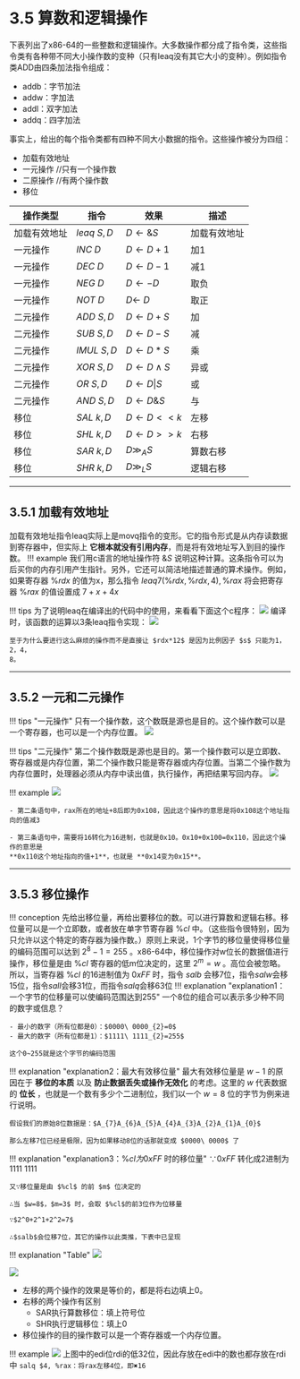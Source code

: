 # 3.5 算数和逻辑操作
下表列出了x86-64的一些整数和逻辑操作。大多数操作都分成了指令类，这些指令类有各种带不同大小操作数的变种（只有leaq没有其它大小的变种）。例如指令类ADD由四条加法指令组成：

- addb：字节加法
- addw：字加法
- addl：双字加法
- addq：四字加法

事实上，给出的每个指令类都有四种不同大小数据的指令。这些操作被分为四组：

- 加载有效地址
- 一元操作    //只有一个操作数
- 二原操作    //有两个操作数
- 移位


| 操作类型   | 指令           | 效果                  | 描述     |
| ------ | ------------ | ------------------- | ------ |
| 加载有效地址 | $leaq\ S, D$ | $D \leftarrow \& S$ | 加载有效地址 |
| 一元操作   | $INC\ D$     | $D ← D + 1$         | 加1     |
| 一元操作   | $DEC\ D$     | $D ← D - 1$         | 减1     |
| 一元操作   | $NEG\ D$     | $D ← - D$           | 取负     |
| 一元操作   | $NOT\ D$     | $D ← ~D$            | 取正     |
| 二元操作   | $ADD\ S, D$  | $D ← D + S$         | 加      |
| 二元操作   | $SUB\ S, D$  | $D ← D - S$         | 减      |
| 二元操作   | $IMUL\ S, D$ | $D ← D * S$         | 乘      |
| 二元操作   | $XOR\ S, D$  | $D ← D \wedge S$    | 异或     |
| 二元操作   | $OR\ S, D$   | $D ←D \vert S$      | 或      |
| 二元操作   | $AND\ S, D$  | $D ← D \& S$        | 与      |
| 移位     | $SAL\ k, D$  | $D ← D << k$        | 左移     |
| 移位     | $SHL\ k, D$  | $D ← D >>k$         | 右移     |
| 移位     | $SAR\ k ,D$  | $D \gg_A S$         | 算数右移   |
| 移位     | $SHR\ k, D$  | $D \gg_L S$         | 逻辑右移   |

---

## 3.5.1 加载有效地址
加载有效地址指令leaq实际上是movq指令的变形。它的指令形式是从内存读数据到寄存器中，但实际上 **它根本就没有引用内存**，而是将有效地址写入到目的操作数。
!!! example
    我们用c语言的地址操作符 $\&S$ 说明这种计算。这条指令可以为后买你的内存引用产生指针。另外，它还可以简洁地描述普通的算术操作。例如，如果寄存器 $\%rdx$ 的值为x，那么指令 $leaq 7(\%rdx, \%rdx, 4), \%rax$ 将会把寄存器 $\%rax$ 的值设置成 $7+x+4x$ 

!!! tips
    为了说明leaq在编译出的代码中的使用，来看看下面这个c程序：
    ![](附件/Pasted%20image%2020251007223832.png)
    编译时，该函数的运算以3条leaq指令实现：
    ![](附件/Pasted%20image%2020251007223918.png)
    
    至于为什么要进行这么麻烦的操作而不是直接让 $rdx*12$ 是因为比例因子 $s$ 只能为1，2，4，
    8。

---

## 3.5.2 一元和二元操作
!!! tips "一元操作"
    只有一个操作数，这个数既是源也是目的。这个操作数可以是一个寄存器，也可以是一个内存位置。
    ![](附件/Pasted%20image%2020251007225255.png)

!!! tips "二元操作"
    第二个操作数既是源也是目的。第一个操作数可以是立即数、寄存器或是内存位置，第二个操作数只能是寄存器或内存位置。当第二个操作数为内存位置时，处理器必须从内存中读出值，执行操作，再把结果写回内存。
    ![](附件/Pasted%20image%2020251007225639.png)

!!! example
    ![](附件/Pasted%20image%2020251007231451.png)
    
	- 第二条语句中，rax所在的地址+8后即为0x108，因此这个操作的意思是将0x108这个地址指向的值减3
    
	- 第三条语句中，需要将16转化为16进制，也就是0x10。0x10+0x100=0x110，因此这个操作的意思是
	**0x110这个地址指向的值+1**，也就是 **0x14变为0x15**。

---

## 3.5.3 移位操作

!!! conception
    先给出移位量，再给出要移位的数。可以进行算数和逻辑右移。移位量可以是一个立即数，或者放在单字节寄存器 $\%cl$ 中。（这些指令很特别，因为只允许以这个特定的寄存器为操作数。）原则上来说，1个字节的移位量使得移位量的编码范围可以达到 $2^8-1=255$ 。x86-64中，移位操作对w位长的数据值进行操作，移位量是由 $\%cl$ 寄存器的低m位决定的，这里 $2^m=w$ 。高位会被忽略。所以，当寄存器 $\%cl$ 的16进制值为 $0xFF$ 时，指令 $salb$ 会移$7$位，指令$salw$会移$15$位，指令$sall$会移$31$位，而指令$salq$会移$63$位
!!! explanation "explanation1：一个字节的位移量可以使编码范围达到255"
    一个8位的组合可以表示多少种不同的数字或信息？
    
	- 最小的数字（所有位都是0）：$0000\ 0000_{2}=0$
	- 最大的数字（所有位都是1）：$1111\ 1111_{2}=255$
	
	这个0~255就是这个字节的编码范围

!!! explanation "explanation2：最大有效移位量"
    最大有效移位量是 $w−1$ 的原因在于 **移位的本质** 以及 **防止数据丢失或操作无效化** 的考虑。这里的 $w$ 代表数据的 **位长** ，也就是一个数有多少个二进制位，我们以一个 $w=8$ 位的字节为例来进行说明。
    
    假设我们的原始8位数据是：$A_{7}A_{6}A_{5}A_{4}A_{3}A_{2}A_{1}A_{0}$
    
    那么左移7位已经是极限，因为如果移动8位的话那就变成 $0000\ 0000$ 了
!!! explanation "explanation3：$\%cl为0xFF$ 时的移位量"
    ∵$0xFF$ 转化成2进制为 $1111\ 1111$
    
    又∵移位量是由 $%cl$ 的前 $m$ 位决定的
    
    ∴当 $w=8$，$m=3$ 时，会取 $%cl$的前3位作为位移量
    
    ∵$2^0+2^1+2^2=7$ 
    
    ∴$salb$会位移7位，其它的操作以此类推，下表中已呈现
!!! explanation "Table"
    ![](附件/Pasted%20image%2020251007234147.png)


![](附件/Pasted%20image%2020251007233448.png)

- 左移的两个操作的效果是等价的，都是将右边填上0。
- 右移的两个操作有区别
    - SAR执行算数移位：填上符号位
    - SHR执行逻辑移位：填上0
- 移位操作的目的操作数可以是一个寄存器或一个内存位置。

!!! example
    ![](附件/Pasted%20image%2020251008002617.png)
    上图中的edi位rdi的低32位，因此存放在edi中的数也都存放在rdi中
    ```
        salq $4, %rax：将rax左移4位，即✖16
    ```